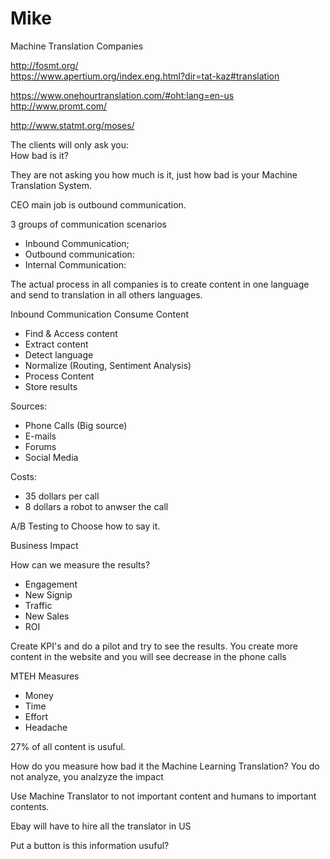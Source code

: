 # Mike

Machine Translation Companies

http://fosmt.org/<BR>
https://www.apertium.org/index.eng.html?dir=tat-kaz#translation<BR>

https://www.onehourtranslation.com/#oht:lang=en-us<BR>
http://www.promt.com/<BR>

http://www.statmt.org/moses/<BR>

The clients will only ask you:<BR>
How bad is it?<BR>

They are not asking you how much is it, just how bad is your Machine Translation System.<BR>

CEO main job is outbound communication.<BR>

3 groups of communication scenarios<BR>
* Inbound Communication;
* Outbound communication:
* Internal Communication:


The actual process in all companies is to create content in one language and send to translation in all others languages.<BR>

Inbound Communication 
Consume Content<BR>
* Find & Access content
* Extract content
* Detect language
* Normalize (Routing, Sentiment Analysis)
* Process Content
* Store results

Sources:
* Phone Calls (Big source)
* E-mails
* Forums
* Social Media

Costs:
* 35 dollars per call
* 8 dollars a robot to anwser the call


A/B Testing to Choose how to say it.<BR>

Business Impact

How can we measure the results?
* Engagement
* New Signip
* Traffic
* New Sales
* ROI

Create KPI's and do a pilot and try to see the results.
You create more content in the website and you will see decrease in the phone calls

MTEH Measures
* Money
* Time
* Effort
* Headache

27% of all content is usuful.

How do you measure how bad it the Machine Learning Translation?
You do not analyze, you analzyze the impact

Use Machine Translator to not important content and humans to important contents.

Ebay will have to hire all the translator in US 
 
Put a button is this information usuful?












 





